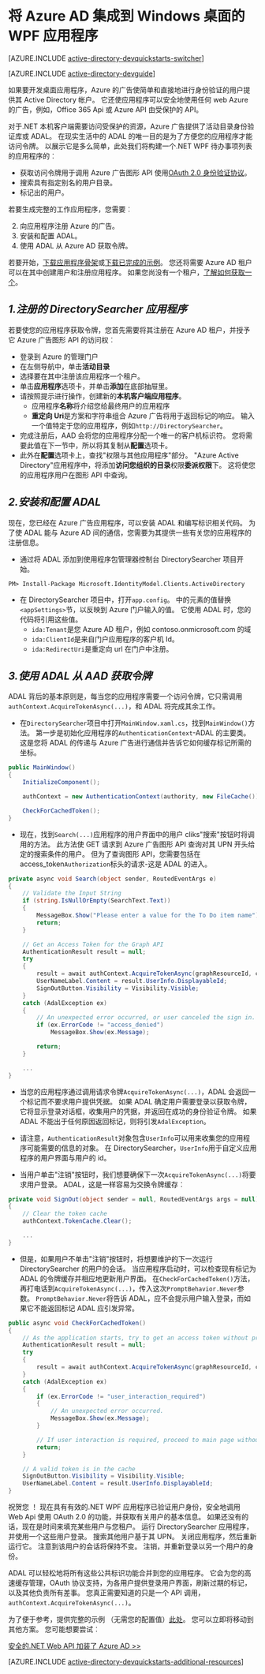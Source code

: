 <properties
    pageTitle="Azure AD.NET 快速入门 |Microsoft Azure"
    description="如何生成的.NET Windows 桌面应用程序集成登录的 Azure AD 和调用 Azure 广告受保护的 Api 使用 OAuth。"
    services="active-directory"
    documentationCenter=".net"
    authors="dstrockis"
    manager="mbaldwin"
    editor=""/>

<tags
    ms.service="active-directory"
    ms.workload="identity"
    ms.tgt_pltfrm="na"
    ms.devlang="dotnet"
    ms.topic="article"
    ms.date="09/16/2016"
    ms.author="dastrock"/>


# <a name="integrate-azure-ad-into-a-windows-desktop-wpf-app"></a>将 Azure AD 集成到 Windows 桌面的 WPF 应用程序

[AZURE.INCLUDE [active-directory-devquickstarts-switcher](../../includes/active-directory-devquickstarts-switcher.md)]

[AZURE.INCLUDE [active-directory-devguide](../../includes/active-directory-devguide.md)]

如果要开发桌面应用程序，Azure 的广告使简单和直接地进行身份验证的用户提供其 Active Directory 帐户。  它还使应用程序可以安全地使用任何 web Azure 的广告，例如，Office 365 Api 或 Azure API 由受保护的 API。

对于.NET 本机客户端需要访问受保护的资源，Azure 广告提供了活动目录身份验证库或 ADAL。  在现实生活中的 ADAL 的唯一目的是为了方便您的应用程序才能访问令牌。  以展示它是多么简单，此处我们将构建一个.NET WPF 待办事项列表的应用程序的︰

-   获取访问令牌用于调用 Azure 广告图形 API 使用[OAuth 2.0 身份验证协议](https://msdn.microsoft.com/library/azure/dn645545.aspx)。
-   搜索具有指定别名的用户目录。
-   标记出的用户。

若要生成完整的工作应用程序，您需要︰

2. 向应用程序注册 Azure 的广告。
3. 安装和配置 ADAL。
5. 使用 ADAL 从 Azure AD 获取令牌。

若要开始，[下载应用程序骨架](https://github.com/AzureADQuickStarts/NativeClient-DotNet/archive/skeleton.zip)或[下载已完成的示例](https://github.com/AzureADQuickStarts/NativeClient-DotNet/archive/complete.zip)。  您还将需要 Azure AD 租户可以在其中创建用户和注册应用程序。  如果您尚没有一个租户，[了解如何获取一个](active-directory-howto-tenant.md)。

## <a name="1-register-the-directorysearcher-application"></a>*1.注册的 DirectorySearcher 应用程序*
若要使您的应用程序获取令牌，您首先需要将其注册在 Azure AD 租户，并授予它 Azure 广告图形 API 的访问权︰

-   登录到 Azure 的管理门户
-   在左侧导航中，单击**活动目录**
-   选择要在其中注册该应用程序一个租户。
-   单击**应用程序**选项卡，并单击**添加**在底部抽屉里。
-   请按照提示进行操作，创建新的**本机客户端应用程序**。
    -   应用程序**名称**将介绍您给最终用户的应用程序
    -   **重定向 Uri**是方案和字符串组合 Azure 广告将用于返回标记的响应。  输入一个值特定于您的应用程序，例如`http://DirectorySearcher`。
-   完成注册后，AAD 会将您的应用程序分配一个唯一的客户机标识符。  您将需要此值在下一节中，所以将其复制从**配置**选项卡。
- 此外在**配置**选项卡上，查找"权限与其他应用程序"部分。  "Azure Active Directory"应用程序中，将添加**访问您组织的目录**权限**委派权限**下。  这将使您的应用程序用户在图形 API 中查询。

## <a name="2-install--configure-adal"></a>*2.安装和配置 ADAL*
现在，您已经在 Azure 广告应用程序，可以安装 ADAL 和编写标识相关代码。  为了使 ADAL 能与 Azure AD 间的通信，您需要为其提供一些有关您的应用程序的注册信息。
-   通过将 ADAL 添加到使用程序包管理器控制台 DirectorySearcher 项目开始。

```
PM> Install-Package Microsoft.IdentityModel.Clients.ActiveDirectory
```

-   在 DirectorySearcher 项目中，打开`app.config`。  中的元素的值替换`<appSettings>`节，以反映到 Azure 门户输入的值。  它使用 ADAL 时，您的代码将引用这些值。
    -   `ida:Tenant`是您 Azure AD 租户，例如 contoso.onmicrosoft.com 的域
    -   `ida:ClientId`是来自门户应用程序的客户机 Id。
    -   `ida:RedirectUri`是重定向 url 在门户中注册。

## <a name="3--use-adal-to-get-tokens-from-aad"></a>*3.使用 ADAL 从 AAD 获取令牌*
ADAL 背后的基本原则是，每当您的应用程序需要一个访问令牌，它只需调用`authContext.AcquireTokenAsync(...)`，和 ADAL 将完成其余工作。  

-   在`DirectorySearcher`项目中打开`MainWindow.xaml.cs`，找到`MainWindow()`方法。  第一步是初始化应用程序的`AuthenticationContext`-ADAL 的主要类。  这是您将 ADAL 的传递与 Azure 广告进行通信并告诉它如何缓存标记所需的坐标。

```C#
public MainWindow()
{
    InitializeComponent();

    authContext = new AuthenticationContext(authority, new FileCache());

    CheckForCachedToken();
}
```

- 现在，找到`Search(...)`应用程序的用户界面中的用户 cliks"搜索"按钮时将调用的方法。  此方法使 GET 请求到 Azure 广告图形 API 查询对其 UPN 开头给定的搜索条件的用户。  但为了查询图形 API，您需要包括在 access_token`Authorization`标头的请求-这是 ADAL 的进入。

```C#
private async void Search(object sender, RoutedEventArgs e)
{
    // Validate the Input String
    if (string.IsNullOrEmpty(SearchText.Text))
    {
        MessageBox.Show("Please enter a value for the To Do item name");
        return;
    }

    // Get an Access Token for the Graph API
    AuthenticationResult result = null;
    try
    {
        result = await authContext.AcquireTokenAsync(graphResourceId, clientId, redirectUri, new PlatformParameters(PromptBehavior.Auto));
        UserNameLabel.Content = result.UserInfo.DisplayableId;
        SignOutButton.Visibility = Visibility.Visible;
    }
    catch (AdalException ex)
    {
        // An unexpected error occurred, or user canceled the sign in.
        if (ex.ErrorCode != "access_denied")
            MessageBox.Show(ex.Message);

        return;
    }

    ...
}
```
- 当您的应用程序通过调用请求令牌`AcquireTokenAsync(...)`，ADAL 会返回一个标记而不要求用户提供凭据。  如果 ADAL 确定用户需要登录以获取令牌，它将显示登录对话框，收集用户的凭据，并返回在成功的身份验证令牌。  如果 ADAL 不能出于任何原因返回标记，则将引发`AdalException`。
- 请注意，`AuthenticationResult`对象包含`UserInfo`可以用来收集您的应用程序可能需要的信息的对象。  在 DirectorySearcher，`UserInfo`用于自定义应用程序的用户界面与用户的 id。

- 当用户单击"注销"按钮时，我们想要确保下一次`AcquireTokenAsync(...)`将要求用户登录。  ADAL，这是一样容易为交换令牌缓存︰

```C#
private void SignOut(object sender = null, RoutedEventArgs args = null)
{
    // Clear the token cache
    authContext.TokenCache.Clear();

    ...
}
```

- 但是，如果用户不单击"注销"按钮时，将想要维护的下一次运行 DirectorySearcher 的用户的会话。  当应用程序启动时，可以检查现有标记为 ADAL 的令牌缓存并相应地更新用户界面。  在`CheckForCachedToken()`方法，再打电话到`AcquireTokenAsync(...)`，传入这次`PromptBehavior.Never`参数。  `PromptBehavior.Never`将告诉 ADAL，应不会提示用户输入登录，而如果它不能返回标记 ADAL 应引发异常。

```C#
public async void CheckForCachedToken() 
{
    // As the application starts, try to get an access token without prompting the user.  If one exists, show the user as signed in.
    AuthenticationResult result = null;
    try
    {
        result = await authContext.AcquireTokenAsync(graphResourceId, clientId, redirectUri, new PlatformParameters(PromptBehavior.Never));
    }
    catch (AdalException ex)
    {
        if (ex.ErrorCode != "user_interaction_required")
        {
            // An unexpected error occurred.
            MessageBox.Show(ex.Message);
        }

        // If user interaction is required, proceed to main page without singing the user in.
        return;
    }

    // A valid token is in the cache
    SignOutButton.Visibility = Visibility.Visible;
    UserNameLabel.Content = result.UserInfo.DisplayableId;
}
```

祝贺您 ！ 现在具有有效的.NET WPF 应用程序已验证用户身份，安全地调用 Web Api 使用 OAuth 2.0 的功能，并获取有关用户的基本信息。  如果还没有的话，现在是时间来填充某些用户与您租户。  运行 DirectorySearcher 应用程序，并使用一个这些用户登录。  搜索其他用户基于其 UPN。  关闭应用程序，然后重新运行它。  注意到该用户的会话将保持不变。  注销，并重新登录以另一个用户的身份。

ADAL 可以轻松地将所有这些公共标识功能合并到您的应用程序。  它会为您的高速缓存管理，OAuth 协议支持，为各用户提供登录用户界面，刷新过期的标记，以及其他负责所有差事。  您真正需要知道的只是一个 API 调用， `authContext.AcquireTokenAsync(...)`。

为了便于参考，提供完整的示例 （无需您的配置值）[此处](https://github.com/AzureADQuickStarts/NativeClient-DotNet/archive/complete.zip)。  您可以立即将移动到其他方案。  您可能想要尝试︰

[安全的.NET Web API 加装了 Azure AD >>](active-directory-devquickstarts-webapi-dotnet.md)

[AZURE.INCLUDE [active-directory-devquickstarts-additional-resources](../../includes/active-directory-devquickstarts-additional-resources.md)]
